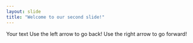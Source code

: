 ```yaml
---
layout: slide
title: "Welcome to our second slide!"
---
```

Your text
Use the left arrow to go back!
Use the right arrow to go forward!